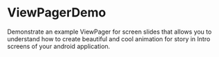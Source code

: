 # ViewPagerDemo
Demonstrate an example ViewPager for screen slides that allows you to understand how to create beautiful and cool animation for story in Intro screens of your android application.
